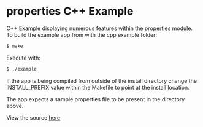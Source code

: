# properties C++ Example

C++ Example displaying numerous features within the properties module. To build the example
app from with the cpp example folder:

```bash
$ make
```

Execute with:

```bash
$ ./example
```

If the app is being compiled from outside of the install directory change the 
INSTALL_PREFIX value within the Makefile to point at the install location.

The app expects a sample.properties file to be present in the directory above.

View the source [here](example.cpp)
